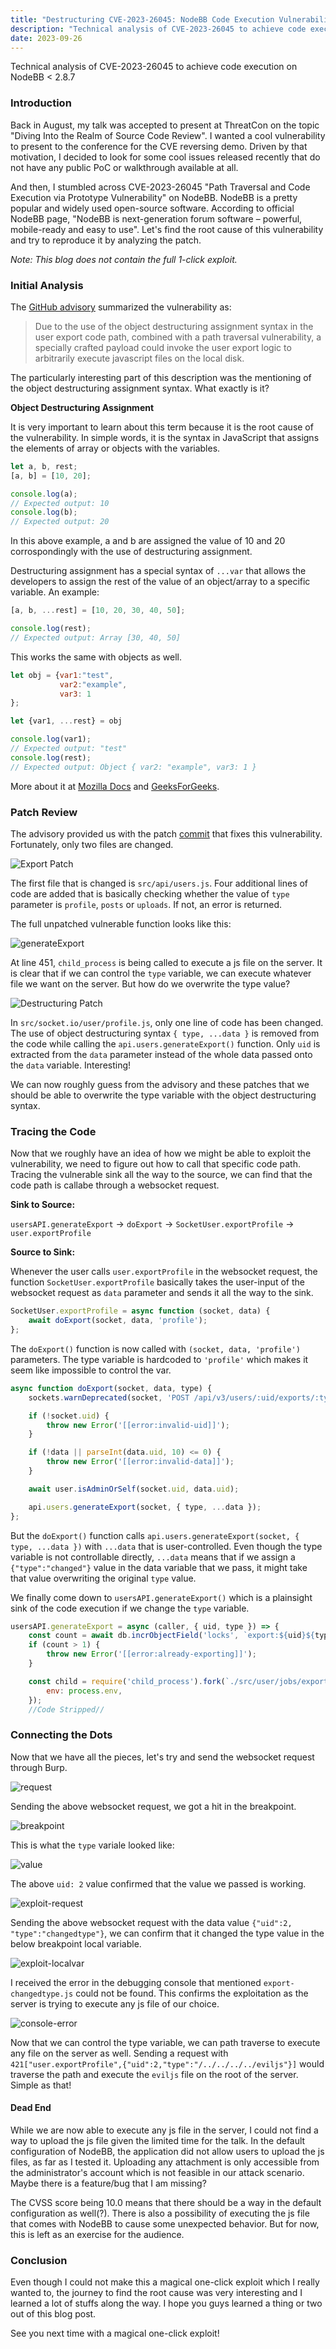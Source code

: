 ```yaml
---
title: "Destructuring CVE-2023-26045: NodeBB Code Execution Vulnerability"
description: "Technical analysis of CVE-2023-26045 to achieve code execution on NodeBB < 2.8.7"
date: 2023-09-26
---
```


Technical analysis of CVE-2023-26045 to achieve code execution on NodeBB < 2.8.7

### Introduction

Back in August, my talk was accepted to present at ThreatCon on the topic "Diving Into the Realm of Source Code Review". I wanted a cool vulnerability to present to the conference for the CVE reversing demo. Driven by that motivation, I decided to look for some cool issues released recently that do not have any public PoC or walkthrough available at all.

And then, I stumbled across CVE-2023-26045 "Path Traversal and Code Execution via Prototype Vulnerability" on NodeBB. NodeBB is a pretty popular and widely used open-source software. According to official NodeBB page, "NodeBB is next-generation forum software – powerful, mobile-ready and easy to use". Let's find the root cause of this vulnerability and try to reproduce it by analyzing the patch.

*Note: This blog does not contain the full 1-click exploit.*

### Initial Analysis

The [GitHub advisory][github-advisory] summarized the vulnerability as:

> Due to the use of the object destructuring assignment syntax in the user export code path, combined with a path traversal vulnerability, a specially crafted payload could invoke the user export logic to arbitrarily execute javascript files on the local disk.

The particularly interesting part of this description was the mentioning of the object destructuring assignment syntax. What exactly is it?

**Object Destructuring Assignment**

It is very important to learn about this term because it is the root cause of the vulnerability. In simple words, it is the syntax in JavaScript that assigns the elements of array or objects with the variables.

```js
let a, b, rest;
[a, b] = [10, 20];

console.log(a);
// Expected output: 10
console.log(b);
// Expected output: 20
```

In this above example, a and b are assigned the value of 10 and 20 corrospondingly with the use of destructuring assignment.

Destructuring assignment has a special syntax of `...var` that allows the developers to assign the rest of the value of an object/array to a specific variable. An example:

```js
[a, b, ...rest] = [10, 20, 30, 40, 50];

console.log(rest);
// Expected output: Array [30, 40, 50]
```

This works the same with objects as well.
```js
let obj = {var1:"test",
           var2:"example",
           var3: 1
};

let {var1, ...rest} = obj

console.log(var1);
// Expected output: "test"
console.log(rest);
// Expected output: Object { var2: "example", var3: 1 }
```

More about it at [Mozilla Docs][mozilla] and [GeeksForGeeks][geeksforgeeks].

### Patch Review

The advisory provided us with the patch [commit][patch-commit] that fixes this vulnerability. Fortunately, only two files are changed.

![Export Patch](/assets/CVE-2023-26045/export-patch.png)

The first file that is changed is `src/api/users.js`. Four additional lines of code are added that is basically checking whether the value of `type` parameter is `profile`, `posts` or `uploads`. If not, an error is returned.

The full unpatched vulnerable function looks like this:

![generateExport](/assets/CVE-2023-26045/generateExport.png)

At line 451, `child_process` is being called to execute a js file on the server. It is clear that if we can control the `type` variable, we can execute whatever file we want on the server. But how do we overwrite the type value?

![Destructuring Patch](/assets/CVE-2023-26045/destructuring-patch.png)

In `src/socket.io/user/profile.js`, only one line of code has been changed. The use of object destructuring syntax `{ type, ...data }` is removed from the code while calling the `api.users.generateExport()` function. Only `uid` is extracted from the `data` parameter instead of the whole data passed onto the `data` variable. Interesting!

We can now roughly guess from the advisory and these patches that we should be able to overwrite the type variable with the object destructuring syntax.


### Tracing the Code

Now that we roughly have an idea of how we might be able to exploit the vulnerability, we need to figure out how to call that specific code path. Tracing the vulnerable sink all the way to the source, we can find that the code path is callabe through a websocket request.

**Sink to Source:**

`usersAPI.generateExport` -> `doExport` -> `SocketUser.exportProfile` -> `user.exportProfile`

**Source to Sink:**

Whenever the user calls `user.exportProfile` in the websocket request, the function `SocketUser.exportProfile` basically takes the user-input of the websocket request as `data` parameter and sends it all the way to the sink.

```js
SocketUser.exportProfile = async function (socket, data) {
    await doExport(socket, data, 'profile');
};
```

The `doExport()` function is now called with `(socket, data, 'profile')` parameters. The type variable is hardcoded to `'profile'` which makes it seem like impossible to control the var.

```js
async function doExport(socket, data, type) {
    sockets.warnDeprecated(socket, 'POST /api/v3/users/:uid/exports/:type');

    if (!socket.uid) {
        throw new Error('[[error:invalid-uid]]');
    }

    if (!data || parseInt(data.uid, 10) <= 0) {
        throw new Error('[[error:invalid-data]]');
    }

    await user.isAdminOrSelf(socket.uid, data.uid);

    api.users.generateExport(socket, { type, ...data });
};
```
But the `doExport()` function calls `api.users.generateExport(socket, { type, ...data })` with `...data` that is user-controlled. Even though the type variable is not controllable directly, `...data` means that if we assign a `{"type":"changed"}` value in the data variable that we pass, it might take that value overwriting the original `type` value.

We finally come down to `usersAPI.generateExport()` which is a plainsight sink of the code execution if we change the `type` variable.

```js
usersAPI.generateExport = async (caller, { uid, type }) => {
	const count = await db.incrObjectField('locks', `export:${uid}${type}`);
	if (count > 1) {
		throw new Error('[[error:already-exporting]]');
	}

	const child = require('child_process').fork(`./src/user/jobs/export-${type}.js`, [], {
		env: process.env,
	});
    //Code Stripped//
```

### Connecting the Dots

Now that we have all the pieces, let's try and send the websocket request through Burp.

![request](/assets/CVE-2023-26045/websocket-normal.png)

Sending the above websocket request, we got a hit in the breakpoint.

![breakpoint](/assets/CVE-2023-26045/breakpoint.png)

This is what the `type` variale looked like:

![value](/assets/CVE-2023-26045/breakpoint-localvar.png)

The above `uid: 2` value confirmed that the value we passed is working.

![exploit-request](/assets/CVE-2023-26045/exploit-request.png)

Sending the above websocket request with the data value `{"uid":2, "type":"changedtype"}`, we can confirm that it changed the type value in the below breakpoint local variable.

![exploit-localvar](/assets/CVE-2023-26045/exploit-localvar.png)

I received the error in the debugging console that mentioned `export-changedtype.js` could not be found. This confirms the exploitation as the server is trying to execute any js file of our choice.

![console-error](/assets/CVE-2023-26045/console-error.png)

Now that we can control the type variable, we can path traverse to execute any file on the server as well. Sending a request with `421["user.exportProfile",{"uid":2,"type":"/../../../../eviljs"}]` would traverse the path and execute the `eviljs` file on the root of the server. Simple as that!

#### Dead End

While we are now able to execute any js file in the server, I could not find a way to upload the js file given the limited time for the talk. In the default configuration of NodeBB, the application did not allow users to upload the js files, as far as I tested it. Uploading any attachment is only accessible from the administrator's account which is not feasible in our attack scenario. Maybe there is a feature/bug that I am missing?

The CVSS score being 10.0 means that there should be a way in the default configuration as well(?). There is also a possibility of executing the js file that comes with NodeBB to cause some unexpected behavior. But for now, this is left as an exercise for the audience.

### Conclusion

Even though I could not make this a magical one-click exploit which I really wanted to, the journey to find the root cause was very interesting and I learned a lot of stuffs along the way. I hope you guys learned a thing or two out of this blog post.

See you next time with a magical one-click exploit!




[github-advisory]: https://github.com/NodeBB/NodeBB/security/advisories/GHSA-vh2g-6c4x-5hmp
[geeksforgeeks]: https://www.geeksforgeeks.org/destructuring-assignment-in-javascript/
[mozilla]: https://developer.mozilla.org/en-US/docs/Web/JavaScript/Reference/Operators/Destructuring_assignment
[patch-commit]: https://github.com/NodeBB/NodeBB/commit/ec58700f6dff8e5b4af1544f6205ec362b593092